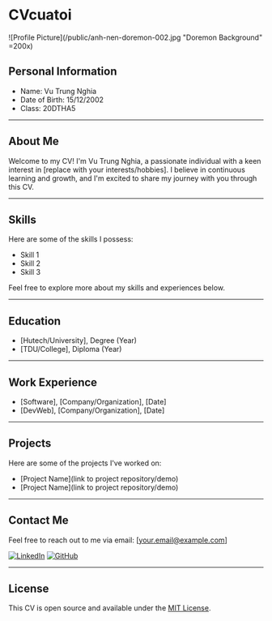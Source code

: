 # CVcuatoi

![Profile Picture](/public/anh-nen-doremon-002.jpg "Doremon Background" =200x)

## Personal Information
* Name: Vu Trung Nghia
* Date of Birth: 15/12/2002
* Class: 20DTHA5

---

## About Me

Welcome to my CV! I'm Vu Trung Nghia, a passionate individual with a keen interest in [replace with your interests/hobbies]. I believe in continuous learning and growth, and I'm excited to share my journey with you through this CV.

---

## Skills

Here are some of the skills I possess:
- Skill 1
- Skill 2
- Skill 3

Feel free to explore more about my skills and experiences below.

---

## Education

- [Hutech/University], Degree (Year)
- [TDU/College], Diploma (Year)

---

## Work Experience

- [Software], [Company/Organization], [Date]
- [DevWeb], [Company/Organization], [Date]

---

## Projects

Here are some of the projects I've worked on:
- [Project Name](link to project repository/demo)
- [Project Name](link to project repository/demo)

---

## Contact Me

Feel free to reach out to me via email: [your.email@example.com]

[![LinkedIn](https://img.shields.io/badge/LinkedIn-Profile-blue?style=flat-square&logo=linkedin)](https://www.linkedin.com/in/yourusername/)
[![GitHub](https://img.shields.io/badge/GitHub-Profile-black?style=flat-square&logo=github)](https://github.com/yourusername)

---

## License

This CV is open source and available under the [MIT License](LICENSE.md).
